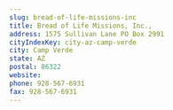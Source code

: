 ```yaml
---
slug: bread-of-life-missions-inc
title: Bread of Life Missions, Inc.,
address: 1575 Sullivan Lane PO Box 2991
cityIndexKey: city-az-camp-verde
city: Camp Verde
state: AZ
postal: 86322
website: 
phone: 928-567-6931
fax: 928-567-6931
---
```

